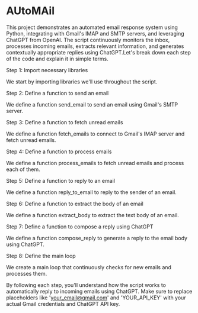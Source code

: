 # AUtoMAil
This project demonstrates an automated email response system using Python, integrating with Gmail's IMAP and SMTP servers, and leveraging ChatGPT from OpenAI. The script continuously monitors the inbox, processes incoming emails, extracts relevant information, and generates contextually appropriate replies using ChatGPT.Let's break down each step of the code and explain it in simple terms.

Step 1: Import necessary libraries

   We start by importing libraries we'll use throughout the script.

Step 2: Define a function to send an email

  We define a function send_email to send an email using Gmail's SMTP server.

Step 3: Define a function to fetch unread emails

  We define a function fetch_emails to connect to Gmail's IMAP server and fetch unread emails.

Step 4: Define a function to process emails

  We define a function process_emails to fetch unread emails and process each of them.

Step 5: Define a function to reply to an email

  We define a function reply_to_email to reply to the sender of an email.

Step 6: Define a function to extract the body of an email

  We define a function extract_body to extract the text body of an email.

Step 7: Define a function to compose a reply using ChatGPT

  We define a function compose_reply to generate a reply to the email body using ChatGPT.

Step 8: Define the main loop

  We create a main loop that continuously checks for new emails and processes them.

By following each step, you'll understand how the script works to automatically reply to incoming emails using ChatGPT. Make sure to replace placeholders like 'your_email@gmail.com' and 'YOUR_API_KEY' with your actual Gmail credentials and ChatGPT API key. 
